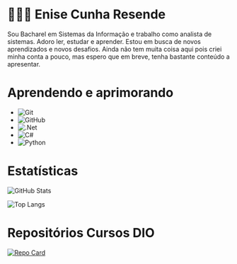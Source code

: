 # 👩🏽‍🦱 Enise Cunha Resende
Sou Bacharel em Sistemas da Informação e trabalho como analista de sistemas.
Adoro ler, estudar e aprender.
Estou em busca de novos aprendizados e novos desafios.
Ainda não tem muita coisa aqui pois criei minha conta a pouco, mas espero que em breve, tenha bastante conteúdo a apresentar.


# Aprendendo e aprimorando
- ![Git](https://img.shields.io/badge/git-%23F05033.svg?style=for-the-badge&logo=git&logoColor=white)
- ![GitHub](https://img.shields.io/badge/github-%23121011.svg?style=for-the-badge&logo=github&logoColor=white)
- ![.Net](https://img.shields.io/badge/.NET-5C2D91?style=for-the-badge&logo=.net&logoColor=white)
- ![C#](https://img.shields.io/badge/C%23-000?style=for-the-badge&logo=c-sharp&logoColor=823085)
- ![Python](https://img.shields.io/badge/Python-000?style=for-the-badge&logo=python)


# Estatísticas
![GitHub Stats](https://github-readme-stats.vercel.app/api?username=enisecr&theme=transparent&bg_color=003&border_color=30A3DC&show_icons=true&icon_color=30A3DC&title_color=E94D5F&text_color=FFF)

![Top Langs](https://github-readme-stats-git-masterrstaa-rickstaa.vercel.app/api/top-langs/?username=enisecr&bg_color=003&border_color=30A3DC&title_color=E94D5F&text_color=FFF)


# Repositórios Cursos DIO
[![Repo Card](https://github-readme-stats.vercel.app/api/pin/?username=enisecr&repo=dio-lab-open-source&bg_color=003&border_color=30A3DC&show_icons=true&icon_color=30A3DC&title_color=E94D5F&text_color=CB3)](https://github.com/enisecr/dio-lab-open-source)

